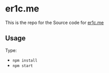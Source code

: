 # er1c.me

This is the repo for the Source code for [er1c.me](http://er1c.me)

## Usage

Type:
- `npm install`
- `npm start`
